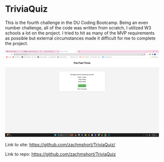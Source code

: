 # TriviaQuiz

This is the fourth challenge in the DU Coding Bootcamp. Being an even number challenge, all of the code was written from scratch, I utilized W3 schools a lot on the project. I tried to hit as many of the MVP requirements as possible but external circumstances made it difficult for me to complete the project.

![Alt text](imageTriviaQuiz.png)

Link to site: https://github.com/zachmshort/TriviaQuiz/

Link to repo: https://github.com/zachmshort/TriviaQuiz
